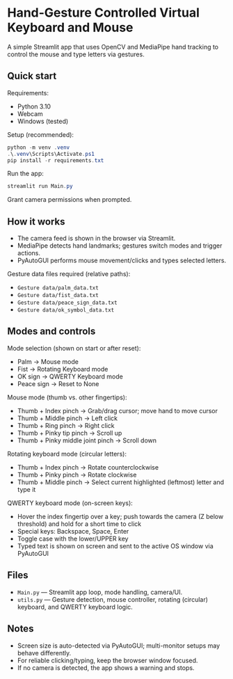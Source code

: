 # Hand-Gesture Controlled Virtual Keyboard and Mouse

A simple Streamlit app that uses OpenCV and MediaPipe hand tracking to control the mouse and type letters via gestures.

## Quick start

Requirements:
- Python 3.10
- Webcam
- Windows (tested)

Setup (recommended):

```powershell
python -m venv .venv
.\.venv\Scripts\Activate.ps1
pip install -r requirements.txt
```

Run the app:

```powershell
streamlit run Main.py
```

Grant camera permissions when prompted.

## How it works
- The camera feed is shown in the browser via Streamlit.
- MediaPipe detects hand landmarks; gestures switch modes and trigger actions.
- PyAutoGUI performs mouse movement/clicks and types selected letters.

Gesture data files required (relative paths):
- `Gesture data/palm_data.txt`
- `Gesture data/fist_data.txt`
- `Gesture data/peace_sign_data.txt`
- `Gesture data/ok_symbol_data.txt`

## Modes and controls

Mode selection (shown on start or after reset):
- Palm → Mouse mode
- Fist → Rotating Keyboard mode
- OK sign → QWERTY Keyboard mode
- Peace sign → Reset to None

Mouse mode (thumb vs. other fingertips):
- Thumb + Index pinch → Grab/drag cursor; move hand to move cursor
- Thumb + Middle pinch → Left click
- Thumb + Ring pinch → Right click
- Thumb + Pinky tip pinch → Scroll up
- Thumb + Pinky middle joint pinch → Scroll down

Rotating keyboard mode (circular letters):
- Thumb + Index pinch → Rotate counterclockwise
- Thumb + Pinky pinch → Rotate clockwise
- Thumb + Middle pinch → Select current highlighted (leftmost) letter and type it

QWERTY keyboard mode (on-screen keys):
- Hover the index fingertip over a key; push towards the camera (Z below threshold) and hold for a short time to click
- Special keys: Backspace, Space, Enter
- Toggle case with the lower/UPPER key
- Typed text is shown on screen and sent to the active OS window via PyAutoGUI

## Files
- `Main.py` — Streamlit app loop, mode handling, camera/UI.
- `utils.py` — Gesture detection, mouse controller, rotating (circular) keyboard, and QWERTY keyboard logic.

## Notes
- Screen size is auto-detected via PyAutoGUI; multi-monitor setups may behave differently.
- For reliable clicking/typing, keep the browser window focused.
- If no camera is detected, the app shows a warning and stops.
